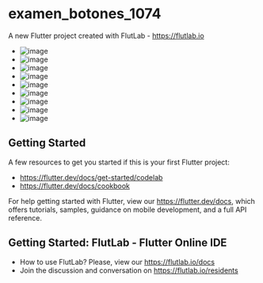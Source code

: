 # examen_botones_1074

A new Flutter project created with FlutLab - https://flutlab.io
- ![image](https://github.com/user-attachments/assets/305bcf06-5df5-44ba-b36a-fed7554d0d5d)
- ![image](https://github.com/user-attachments/assets/f9df9d2f-6248-4695-ae20-33bdcd2984ef)
- ![image](https://github.com/user-attachments/assets/899e741d-8eea-4447-a854-d36f7fdc2002)
- ![image](https://github.com/user-attachments/assets/68b5bc5a-5c4e-4f3e-bb94-eabdee8294fc)
- ![image](https://github.com/user-attachments/assets/1644975a-85ef-418b-8d80-83874974f8ad)
- ![image](https://github.com/user-attachments/assets/cdc7381f-2d5d-4ce7-add9-5ddd86ec6ac4)
- ![image](https://github.com/user-attachments/assets/0da67e1b-4d81-47f7-9c11-7bd5f4273505)
- ![image](https://github.com/user-attachments/assets/931ce9b0-76c9-422b-890a-2a7d48254c9b)
- ![image](https://github.com/user-attachments/assets/5fa49cac-c930-4f03-8b3b-606b979e0f45)



## Getting Started

A few resources to get you started if this is your first Flutter project:

- https://flutter.dev/docs/get-started/codelab
- https://flutter.dev/docs/cookbook

For help getting started with Flutter, view our
https://flutter.dev/docs, which offers tutorials,
samples, guidance on mobile development, and a full API reference.

## Getting Started: FlutLab - Flutter Online IDE

- How to use FlutLab? Please, view our https://flutlab.io/docs
- Join the discussion and conversation on https://flutlab.io/residents

